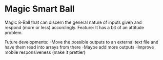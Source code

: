 # Magic Smart Ball
Magic 8-Ball that can discern the general nature of inputs given and respond (more or less) accordingly.
Feature: It has a bit of an attitude problem.

Future developments:
-Move the possible outputs to an external text file and have them read into arrays from there
-Maybe add more outputs
-Improve mobile responsiveness (make it prettier)